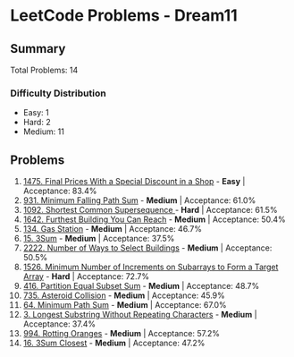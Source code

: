 # LeetCode Problems - Dream11

## Summary
Total Problems: 14

### Difficulty Distribution

- Easy: 1
- Hard: 2
- Medium: 11

## Problems

1. [1475. Final Prices With a Special Discount in a Shop](https://leetcode.com/problems/final-prices-with-a-special-discount-in-a-shop/) - **Easy** | Acceptance: 83.4%
2. [931. Minimum Falling Path Sum](https://leetcode.com/problems/minimum-falling-path-sum/) - **Medium** | Acceptance: 61.0%
3. [1092. Shortest Common Supersequence ](https://leetcode.com/problems/shortest-common-supersequence/) - **Hard** | Acceptance: 61.5%
4. [1642. Furthest Building You Can Reach](https://leetcode.com/problems/furthest-building-you-can-reach/) - **Medium** | Acceptance: 50.4%
5. [134. Gas Station](https://leetcode.com/problems/gas-station/) - **Medium** | Acceptance: 46.7%
6. [15. 3Sum](https://leetcode.com/problems/3sum/) - **Medium** | Acceptance: 37.5%
7. [2222. Number of Ways to Select Buildings](https://leetcode.com/problems/number-of-ways-to-select-buildings/) - **Medium** | Acceptance: 50.5%
8. [1526. Minimum Number of Increments on Subarrays to Form a Target Array](https://leetcode.com/problems/minimum-number-of-increments-on-subarrays-to-form-a-target-array/) - **Hard** | Acceptance: 72.7%
9. [416. Partition Equal Subset Sum](https://leetcode.com/problems/partition-equal-subset-sum/) - **Medium** | Acceptance: 48.7%
10. [735. Asteroid Collision](https://leetcode.com/problems/asteroid-collision/) - **Medium** | Acceptance: 45.9%
11. [64. Minimum Path Sum](https://leetcode.com/problems/minimum-path-sum/) - **Medium** | Acceptance: 67.0%
12. [3. Longest Substring Without Repeating Characters](https://leetcode.com/problems/longest-substring-without-repeating-characters/) - **Medium** | Acceptance: 37.4%
13. [994. Rotting Oranges](https://leetcode.com/problems/rotting-oranges/) - **Medium** | Acceptance: 57.2%
14. [16. 3Sum Closest](https://leetcode.com/problems/3sum-closest/) - **Medium** | Acceptance: 47.2%